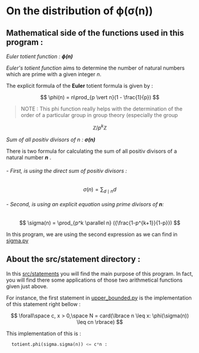 #  On the distribution of ϕ(σ(n))

##	Mathematical side of the functions used in this program :

_*Euler totient function :*_ _**ϕ(n)**_ 

*Euler's totient function* aims to determine the number of natural numbers which are prime with a given integer _*n*_.

The explicit formula of the **Euler** totient formula is given by :

$$
\phi(n) = n\prod_{p \vert n}(1 - \frac{1}{p})
$$

>  NOTE : This phi function really helps with the determination of the order of a particular group in group theory (especially the group

$$
  \mathbb{Z} / p^{k} \mathbb{Z}
$$


_*Sum of all positiv divisors of n :*_ _**σ(n)**_

There is two formula for calculating the sum of all positiv divisors of a natural number _**n**_ .

######	-	First, is using the direct sum of positiv divisors :

$$
\sigma(n) = \sum_{d \mid n} d
$$

######	-	Second, is using an explicit equation using prime divisors of _**n**_:

$$
\sigma(n) = \prod_{p^k \parallel n} ({\frac{1-p^{k+1}}{1-p}})
$$



In this program, we are using the second expression as we can find in  [sigma.py](src/functions/sigma.py) 

##	About the src/statement directory :

In this [src/statements](src/statements) you will find the main purpose of this program. In fact, you will find there some applications of those two arithmetical functions given just above.

For instance, the first statement in [upper_bounded.py](src/statements/upper_bounded.py) is the implementation of this statement right bellow :

$$
\forall\space c, x > 0,\space N = card(\lbrace n \leq x: \phi(\sigma(n)) \leq cn \rbrace)
$$

This implementation of this is :

```python
  totient.phi(sigma.sigma(n)) <= c*n :
```




